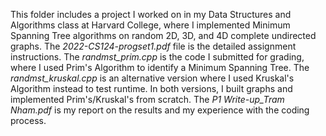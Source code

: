 This folder includes a project I worked on in my Data Structures and Algorithms class at Harvard College, where I implemented Minimum Spanning Tree algorithms on random 2D, 3D, and 4D complete undirected graphs. The *2022-CS124-progset1.pdf* file is the detailed assignment instructions. The *randmst_prim.cpp* is the code I submitted for grading, where I used Prim's Algorithm to identify a Minimum Spanning Tree. The *randmst_kruskal.cpp* is an alternative version where I used Kruskal's Algorithm instead to test runtime. In both versions, I built graphs and implemented Prim's/Kruskal's from scratch. The *P1 Write-up_Tram Nham.pdf* is my report on the results and my experience with the coding process.  
